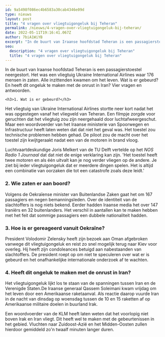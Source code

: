 ```yaml
---
id: 9a5498f086ec4b6583a30cab4346e09d
type: nieuws
layout: post
title: "4 vragen over vliegtuigongeluk bij Teheran"
permalink: /nieuws/4-vragen-over-vliegtuigongeluk-bij-teheran/
date: 2022-05-11T19:16:41.067Z
author: 7biA1WiYB
excerpt: "In de buurt van Iraanse hoofdstad Teheran is een passagierstoestel neergestort. Het was een vliegtuig Ukraine International Airlines waar 176 mensen in zaten. Alle inzittenden kwamen om het leven. Wat is er gebeurd? En heeft dit ongeluk te maken met de onrust in Iran? Vier vragen en antwoorden.  "
seo:
  description: "4 vragen over vliegtuigongeluk bij Teheran"
  title: "4 vragen over vliegtuigongeluk bij Teheran"
---
```

In de buurt van Iraanse hoofdstad Teheran is een passagierstoestel neergestort. Het was een vliegtuig Ukraine International Airlines waar 176 mensen in zaten. Alle inzittenden kwamen om het leven. Wat is er gebeurd? En heeft dit ongeluk te maken met de onrust in Iran? Vier vragen en antwoorden.  

    <h3>1. Wat is er gebeurd?</h3>
<p>Het vliegtuig van Ukraine International Airlines stortte neer kort nadat het was opgestegen vanaf het vliegveld van Teheran. Een filmpje zorgde voor geruchten dat het vliegtuig zou zijn neergehaald door luchtafweergeschut. Maar een woordvoerder van het Iraanse ministerie van Spoorwegen en Infrastructuur heeft laten weten dat dat niet het geval was. Het toestel zou technische problemen hebben gehad. De piloot zou de macht over het toestel zijn kwijtgeraakt nadat een van de motoren in brand vloog.</p>
<p>Luchtvaartdeskundige Joris Melkert van de TU Delft vertelde op het <em>NOS Radio 1 Journaal</em> dat dat niet de enige verklaring kan zijn. 'Het toestel heeft twee motoren en als één uitvalt kan je nog verder vliegen op de andere. Je ziet bij ieder vliegtuigongeluk dat er meerdere dingen spelen. Het is altijd een combinatie van oorzaken die tot een catastrofe zoals deze leidt.'</p>
<h3>2. Wie zaten er aan boord?</h3>
<p>Volgens de Oekraïense minister van Buitenlandse Zaken gaat het om 167 passagiers en negen bemanningsleden. Over de identiteit van de slachtoffers is nog niets bekend. Eerder hadden Iraanse media het over 147 Iraniërs en 32 buitenlanders. Het verschil in aantallen kan te maken hebben met het feit dat sommige passagiers een dubbele nationaliteit hadden.</p>
<h3>3. Hoe is er gereageerd vanuit Oekraïne?</h3>
<p>President Volodomir Zelensky heeft zijn bezoek aan Oman afgebroken vanwege dit vliegtuigongeluk en reist zo snel mogelijk terug naar Kiev voor overleg. Hij heeft zijn condoleances betuigd aan nabestaanden van slachtoffers. De president roept op om niet te speculeren over wat er is gebeurd en het onafhankelijke internationale onderzoek af te wachten.</p>
<h3>4. Heeft dit ongeluk te maken met de onrust in Iran?</h3>
<p>Het vliegtuigongeluk lijkt los te staan van de spanningen tussen Iran en de Verenigde Staten.De Iraanse generaal Qassem Soleimani kwam vrijdag om het leven door een Amerikaanse raketaanval. Als reactie daarop vuurde Iran in de nacht van dinsdag op woensdag tussen de 10 en 15 raketten af op Amerikaanse militaire doelen in buurland Irak.</p>
<p>Een woordvoerder van de KLM heeft laten weten dat het voorlopig niet boven Irak en Iran vliegt. Dit heeft wel te maken met de gebeurtenissen in het gebied. Vluchten naar Zuidoost-Azië en het Midden-Oosten zullen hierdoor gemiddeld zo'n twaalf minuten langer duren.</p>  
